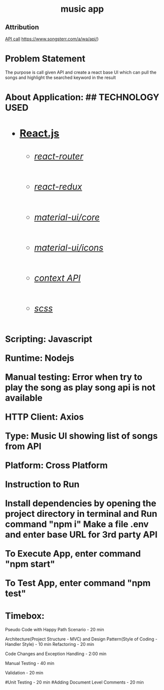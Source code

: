 <h1 align="center">
   music app
</h1>

<div align="center">

    
</div>


   

## Attribution
    
[API call]() https://www.songsterr.com/a/wa/api/)
<h1>Problem Statement</h1>
<p>The purpose is call given API and create a react base UI which can pull the songs and highlight the searched keyword in the result
</p>
<h1>About Application:</hi>
## TECHNOLOGY USED

* ### [React.js](https://reactjs.org/)
    * ###### [react-router](https://github.com/ReactTraining/react-router#readme)
    * ###### [react-redux](https://react-redux.js.org/)
    * ###### [material-ui/core](https://www.npmjs.com/package/@material-ui/core)
    * ###### [material-ui/icons](https://www.npmjs.com/package/@material-ui/icons)
    * ###### [context API](https://reactjs.org/docs/context.html)
    * ###### [scss](https://sass-lang.com/)
 <p>Scripting: Javascript
 </p>
 <p>Runtime: Nodejs
 </p>
 <p>Manual testing: Error when try to play the song as play song api is not available
 </p>
 <p>HTTP Client: Axios</p>
 <p>Type: Music UI showing list of songs from API</p>
 <p>Platform: Cross Platform</p>
 <p>Instruction to Run</p>
 <p>Install dependencies by opening the project directory in terminal and Run command "npm i"
 Make a file .env and enter base URL for 3rd party API</p>
 <p>To Execute App, enter command "npm start"</p>
 <p>To Test App, enter command "npm test"</p>
 <h1>Timebox:</h1>
 <p>Pseudo Code with Happy Path Scenario - 20 min
 <p>Architecture(Project Structure - MVC) and Design Pattern(Style of Coding - Handler Style) - 10 min
  Refactoring - 20 min</p>
 <p>Code Changes and Exception Handling - 2:00 min<p>
 <p>Manual Testing - 40 min</p>
 <p> Validation - 20 min</p>
#Unit Testing - 20 min
#Adding Document Level Comments - 20 min
